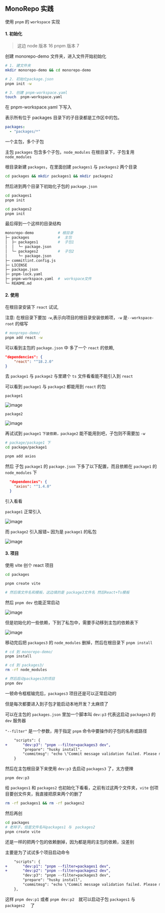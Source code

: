 ## MonoRepo 实践

使用 `pnpm` 的 `workspace` 实现

#### 1. 初始化

> 这边 node 版本 16 pnpm 版本 7

创建 monorepo-demo 文件夹，进入文件开始初始化

```bash
# 1. 建文件夹
mkdir monorepo-demo && cd monorepo-demo

# 2. 初始化package.json
pnpm init -w

# 3. 创建 pnpm-workspace.yaml
touch  pnpm-workspace.yaml
```

在 pnpm-workspace.yaml 下写入

表示所有位于 packages 目录下的子目录都是工作区中的包。

```yaml
packages:
  - "packages/*"
```

一个主包，多个子包

主包 `packages` 包含多个子包，`node_modules` 在根目录下，子包复用 `node_modules`

根目录新建 `packages`，在里面创建 `packages1` 与 `packages2` 两个目录

```bash
cd packages && mkdir packages1 && mkdir packages2

```

然后进到两个目录下初始化子包的 `package.json`

```bash
cd packages1
pnpm init

cd packages2
pnpm init
```

最后得到一个这样的目录结构

```bash
monorepo-demo           # 根目录
├─ packages             #  主包
│  ├─ packages1         #  子包1
│  │  └─ package.json
│  └─ packages2         #  子包2
│     └─ package.json
├─ commitlint.config.js
├─ LICENSE
├─ package.json
├─ pnpm-lock.yaml
├─ pnpm-workspace.yaml  #  workspace文件
└─ README.md
```

#### 2. 使用

在根目录安装下 `react` 试试,

注意: 在根目录下要加 `-w`,表示向项目的根目录安装依赖项，`-w` 是`--workspace-root` 的缩写

```bash
# monprepo-demo/
pnpm add react -w
```

可以看到主包的 `package.json` 中 多了一个 `react` 的依赖,

```json
"dependencies": {
	"react": "^18.2.0"
}
```

去 `package1` 与 `package2` 与里建个 `ts` 文件看看能不能引入到 `react`

可以看到 `package1` 与 `package2` 都能用到 `react` 的包

`package1`

![image](https://github.com/1587315093/monorepo-demo/assets/77056991/945d2d04-01bc-4462-81c0-b4ef7d61a4fd)

`package2`

![image](https://github.com/1587315093/monorepo-demo/assets/77056991/a26f083b-4920-4255-b7df-1bff7b6c91b7)

再试试到 `package1` `下装依赖，package2` 能不能用到吧，子包则不需要加 `-w`

```bash
# package/package1 下
cd package/package1

pnpm add axios
```

然后 子包 `package1` 的 `package.json` 下多了以下配置，而且依赖在 `package1` 的 `node_modules` 下

```json
  "dependencies": {
    "axios": "^1.4.0"
  }
```

引入看看

`package1` 正常引入

![image](https://github.com/1587315093/monorepo-demo/assets/77056991/32a4a121-9db5-4d9d-9118-0d73a6934be3)

而 `package2` 引入报错~ 因为是 `package1` 的私包

![image](https://github.com/1587315093/monorepo-demo/assets/77056991/260541f0-479e-45ed-8c9c-86753e6c8a32)

#### 3. 项目

使用 vite 创个 react 项目

```bash
cd packages

pnpm create vite

# 然后填文件名和模板，这边填的是 package3文件名 然后React+Ts模板

```

然后 `pnpm dev` 也能正常启动

![image](https://github.com/1587315093/monorepo-demo/assets/77056991/ef94f9d0-ad5f-4227-b109-cc715604be40)

但是初始化的一些依赖，下到了私包中，需要手动移到主包的依赖表下

![image](https://github.com/1587315093/monorepo-demo/assets/77056991/3378075c-b7ea-4ef6-af9f-47981a8b1ccd)

移动完后把 `packages3` 的 `node_modules` 删掉，然后在根目录下 `pnpm install`

```bash
# cd 到 monorepo-demo/
pnpm install

# cd 到 packages3/
rm -rf node_modules

# 然后启动packages3的项目
pnpm dev
```

一顿命令框框输完后，`packages3` 项目还是可以正常启动的

但是每次都要进入到子包才能启动本地开发？太麻烦了

可以在主包的 `packages.json` 里加一个脚本叫 `dev:p3` 代表这启动 `packages3` 的 `dev` 服务器

`"--filter"` 是一个参数，用于指定 `pnpm` 命令中要操作的子包的名称或路径

```diff
	"scripts": {
+		"dev:p3": "pnpm --filter=packages3 dev",
		"prepare": "husky install",
		"commitmsg": "echo \"Commit message validation failed. Please make sure your commit message follows the conventional commit format.\" && exit 1"
	}
```

然后在主包根目录下来使用 `dev:p3` 去启动 `packages3` 了，太方便辣

```bahs
pnpm dev:p3
```

给 `packages1` 和 `packages2` 也初始化下看看，之前有过这两个文件夹，`vite` 创项目要创文件夹，我直接把原来两个的删了

```bash
rm -rf packages1 && rm -rf packages2
```

然后再创

```bash
cd packages　
# 老样子，但是文件名叫packages1 与　packages2
pnpm create vite
```

还是一样的把两个包的依赖删掉，因为都是用的主包的依赖，没差别

主要是为了试试多个项目启动命令

```diff
	"scripts": {
+		"dev:p1": "pnpm --filter=packages1 dev",
+		"dev:p2": "pnpm --filter=packages2 dev",
		"dev:p3": "pnpm --filter=packages3 dev",
		"prepare": "husky install",
		"commitmsg": "echo \"Commit message validation failed. Please make sure your commit message follows the conventional commit format.\" && exit 1"
	},
```

这样 `pnpm dev:p1` 或者 `pnpm dev:p2`　就可以启动子包 `packages1` 与　 `packages2` 　了
